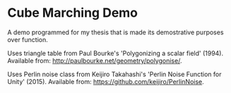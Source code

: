 # Cube Marching Demo
A demo programmed for my thesis that is made its demostrative purposes over function.

Uses triangle table from Paul Bourke's 'Polygonizing a scalar field' (1994). Available from: http://paulbourke.net/geometry/polygonise/.

Uses Perlin noise class from Keijiro Takahashi's 'Perlin Noise Function for Unity' (2015). Available from: https://github.com/keijiro/PerlinNoise.
